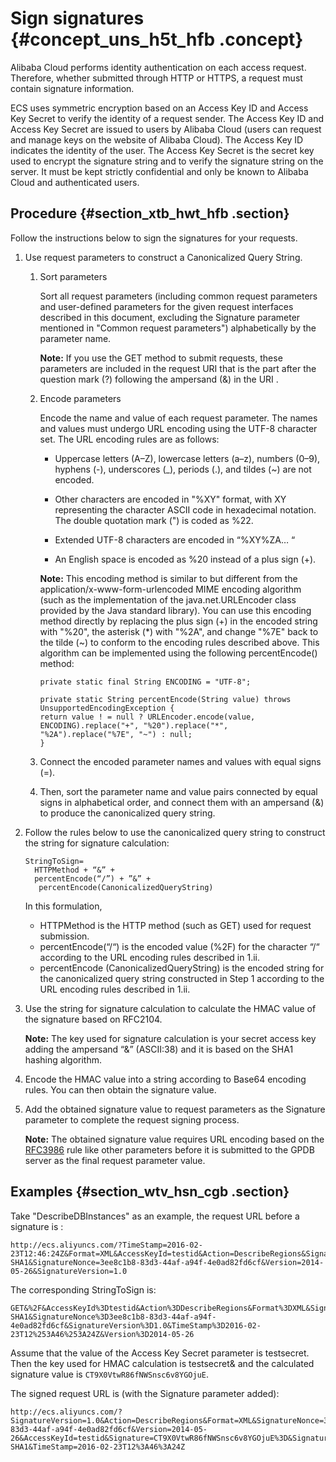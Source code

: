 # Sign signatures {#concept_uns_h5t_hfb .concept}

Alibaba Cloud performs identity authentication on each access request. Therefore, whether submitted through HTTP or HTTPS, a request must contain signature information.

ECS uses symmetric encryption based on an Access Key ID and Access Key Secret to verify the identity of a request sender. The Access Key ID and Access Key Secret are issued to users by Alibaba Cloud \(users can request and manage keys on the website of Alibaba Cloud\). The Access Key ID indicates the identity of the user. The Access Key Secret is the secret key used to encrypt the signature string and to verify the signature string on the server. It must be kept strictly confidential and only be known to Alibaba Cloud and authenticated users.

## Procedure {#section_xtb_hwt_hfb .section}

Follow the instructions below to sign the signatures for your requests.

1.  Use request parameters to construct a Canonicalized Query String.
    1.  Sort parameters

        Sort all request parameters \(including common request parameters and user-defined parameters for the given request interfaces described in this document, excluding the Signature parameter mentioned in "Common request parameters"\) alphabetically by the parameter name.

        **Note:** If you use the GET method to submit requests, these parameters are included in the request URI that is the part after the question mark \(?\) following the ampersand \(&\) in the URI .

    2.  Encode parameters

        Encode the name and value of each request parameter. The names and values must undergo URL encoding using the UTF-8 character set. The URL encoding rules are as follows:

        -   Uppercase letters \(A–Z\), lowercase letters \(a–z\), numbers \(0–9\), hyphens \(-\), underscores \(\_\), periods \(.\), and tildes \(~\) are not encoded.

        -   Other characters are encoded in "%XY" format, with XY representing the character ASCII code in hexadecimal notation. The double quotation mark \("\) is coded as %22.

        -   Extended UTF-8 characters are encoded in “%XY%ZA… “

        -   An English space is encoded as %20 instead of a plus sign \(+\).

        **Note:** This encoding method is similar to but different from the application/x-www-form-urlencoded MIME encoding algorithm \(such as the implementation of the java.net.URLEncoder class provided by the Java standard library\). You can use this encoding method directly by replacing the plus sign \(+\) in the encoded string with "%20", the asterisk \(\*\) with "%2A", and change "%7E" back to the tilde \(~\) to conform to the encoding rules described above. This algorithm can be implemented using the following percentEncode\(\) method:

        ```
        private static final String ENCODING = "UTF-8";
        
        private static String percentEncode(String value) throws UnsupportedEncodingException {
        return value ! = null ? URLEncoder.encode(value, ENCODING).replace("+", "%20").replace("*", "%2A").replace("%7E", "~") : null;
        }
        ```

    3.  Connect the encoded parameter names and values with equal signs \(=\).
    4.  Then, sort the parameter name and value pairs connected by equal signs in alphabetical order, and connect them with an ampersand \(&\) to produce the canonicalized query string.
2.  Follow the rules below to use the canonicalized query string to construct the string for signature calculation:

    ```
    StringToSign=
      HTTPMethod + “&” +
      percentEncode(“/”) + ”&” +
       percentEncode(CanonicalizedQueryString)
    ```

    In this formulation,

    -   HTTPMethod is the HTTP method \(such as GET\) used for request submission.
    -   percentEncode\(“/“\) is the encoded value \(%2F\) for the character “/“ according to the URL encoding rules described in 1.ii.
    -   percentEncode \(CanonicalizedQueryString\) is the encoded string for the canonicalized query string constructed in Step 1 according to the URL encoding rules described in 1.ii.
3.  Use the string for signature calculation to calculate the HMAC value of the signature based on RFC2104.

    **Note:** The key used for signature calculation is your secret access key adding the ampersand “&” \(ASCII:38\) and it is based on the SHA1 hashing algorithm.

4.  Encode the HMAC value into a string according to Base64 encoding rules. You can then obtain the signature value.
5.  Add the obtained signature value to request parameters as the Signature parameter to complete the request signing process.

    **Note:** The obtained signature value requires URL encoding based on the [RFC3986](https://tools.ietf.org/html/rfc3986) rule like other parameters before it is submitted to the GPDB server as the final request parameter value.


## Examples {#section_wtv_hsn_cgb .section}

Take "DescribeDBInstances" as an example, the request URL before a signature is :

```
http://ecs.aliyuncs.com/?TimeStamp=2016-02-23T12:46:24Z&Format=XML&AccessKeyId=testid&Action=DescribeRegions&SignatureMethod=HMAC-SHA1&SignatureNonce=3ee8c1b8-83d3-44af-a94f-4e0ad82fd6cf&Version=2014-05-26&SignatureVersion=1.0
```

The corresponding StringToSign is:

```
GET&%2F&AccessKeyId%3Dtestid&Action%3DDescribeRegions&Format%3DXML&SignatureMethod%3DHMAC-SHA1&SignatureNonce%3D3ee8c1b8-83d3-44af-a94f-4e0ad82fd6cf&SignatureVersion%3D1.0&TimeStamp%3D2016-02-23T12%253A46%253A24Z&Version%3D2014-05-26
```

Assume that the value of the Access Key Secret parameter is testsecret. Then the key used for HMAC calculation is testsecret& and the calculated signature value is `CT9X0VtwR86fNWSnsc6v8YGOjuE`.

The signed request URL is \(with the Signature parameter added\):

```
http://ecs.aliyuncs.com/?SignatureVersion=1.0&Action=DescribeRegions&Format=XML&SignatureNonce=3ee8c1b8-83d3-44af-a94f-4e0ad82fd6cf&Version=2014-05-26&AccessKeyId=testid&Signature=CT9X0VtwR86fNWSnsc6v8YGOjuE%3D&SignatureMethod=HMAC-SHA1&TimeStamp=2016-02-23T12%3A46%3A24Z
```

